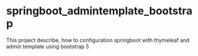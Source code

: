 # springboot_admintemplate_bootstrap
This project describe, how to configuration springboot with thymeleaf and admin template using bootstrap 5
